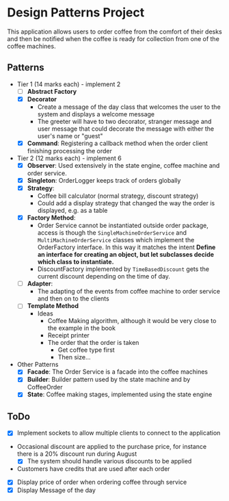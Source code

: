 # Design Patterns Project

This application allows users to order coffee from the comfort of their desks
and then be notified when the coffee is ready for collection from one of the coffee machines.

## Patterns

- Tier 1 (14 marks each) - implement 2
    - [ ] **Abstract Factory**
    - [x] **Decorator**
        - Create a message of the day class that welcomes the user to the system and displays a welcome message
        - The greeter will have to two decorator, stranger message and user message that could decorate the message with either the user's name or "guest"
    - [x] **Command**: Registering a callback method when the order client finishing processing the order 
- Tier 2 (12 marks each) - implement 6
    - [x] **Observer**: Used extensively in the state engine, coffee machine and order service.
    - [x] **Singleton**: OrderLogger keeps track of orders globally
    - [x] **Strategy**: 
        - Coffee bill calculator (normal strategy, discount strategy)
        - Could add a display strategy that changed the way the order is displayed, e.g. as a table
    - [x] **Factory Method**: 
        - Order Service cannot be instantiated outside order package, access is though the `SingleMachineOrderService` and `MultiMachineOrderService` classes which implement the OrderFactory interface. In this way it matches the intent **Define an interface for creating an object, but let subclasses decide which class to instantiate.**
        - DiscountFactory implemented by `TimeBasedDiscount` gets the current discount depending on the time of day.
    - [ ] **Adapter**: 
        - The adapting of the events from coffee machine to order service and then on to the clients
    - [ ] **Template Method**
        - Ideas
            - Coffee Making algorithm, although it would be very close to the example in the book
            - Receipt printer
            - The order that the order is taken
                - Get coffee type first
                - Then size...
- Other Patterns
    - [x] **Facade**: The Order Service is a facade into the coffee machines
    - [x] **Builder**: Builder pattern used by the state machine and by CoffeeOrder
    - [x] **State**: Coffee making stages, implemented using the state engine

## ToDo

- [x] Implement sockets to allow multiple clients to connect to the application
- Occasional discount are applied to the purchase price, for instance there is a 20% discount run during August
    - [x] The system should handle various discounts to be applied
- Customers have credits that are used after each order
- [x] Display price of order when ordering coffee through service
- [x] Display Message of the day